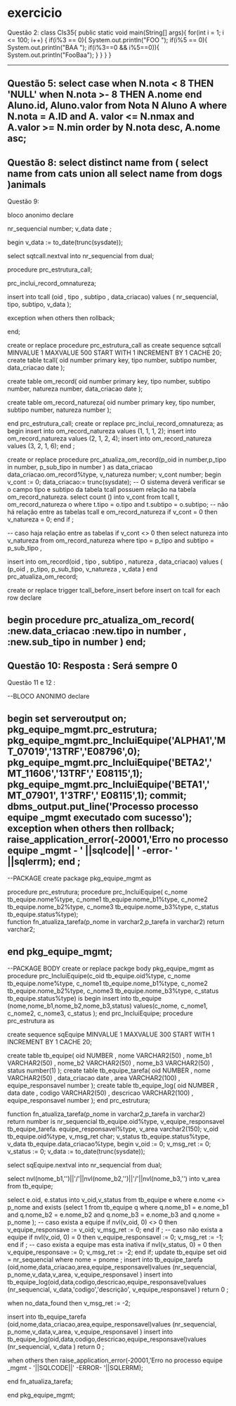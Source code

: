 # exercicio
Questão  2:
class Cls35{
public static void main(String[] args){
for(int i = 1; i <= 100; i++) {
if(i%3 == 0){
System.out.println("FOO ");
if(i%5 == 0){
System.out.println("BAA ");
if(i%3==0 && i%5==0)){ 
System.out.println("FooBaa");
    }
   }
  }
}

----------------------------------------------------------------------
Questão 5:
select
case
when N.nota < 8 THEN 'NULL' when N.nota >- 8 THEN A.nome
end
Aluno.id, 
Aluno.valor
from Nota
N Aluno A
where
N.nota = A.ID 
and
A. valor <= N.nmax
and
A.valor >= N.min
order by N.nota desc, A.nome asc;
----------------------------------------------------------------------
Questão 8:
select distinct name from 
(
select name from cats
union all
select name from dogs
)animals
----------------------------------------------------------------------
Questão 9:




bloco anonimo
 declare 

 nr_sequencial number;
 v_data date ;

 begin 
   v_data   := to_date(trunc(sysdate));

   select sqtcall.nextval into nr_sequencial  from dual;

   procedure prc_estrutura_call;

   prc_inclui_record_omnatureza;

   insert into tcall (oid , tipo ,  subtipo ,   data_criacao) values ( nr_sequencial, tipo, subtipo, v_data );

 exception 
   when others then 
    rollback;

end;

create or replace procedure prc_estrutura_call
as 
create sequence sqtcall
    MINVALUE 1
    MAXVALUE 500
    START WITH 1
    INCREMENT BY 1
    CACHE 20;
create table tcall(
                oid number primary key,
                tipo number,
                subtipo number,
                data_criacao date
);

create table om_record(
                oid number primary key,
                tipo number,
                subtipo number,
                natureza number,
                data_criacao date
);

create table om_record_natureza(
                oid number primary key,
                tipo number,
                subtipo number,
                natureza number
);

end prc_estrutura_call;
create or replace  prc_inclui_record_omnatureza;
 as 
  begin 
  insert into om_record_natureza values (1, 1, 1, 2);
  insert into om_record_natureza values (2, 1, 2, 4);
  insert into om_record_natureza values (3, 2, 1, 6);
end ; 



create or replace procedure prc_atualiza_om_record(p_oid in number,p_tipo in number, p_sub_tipo in number )
as 
data_criacao  data_criacao.om_record%type, 
v_natureza number;
v_cont  number;
begin 
   v_cont := 0;
   data_criacao:= trunc(sysdate);
     -- O sistema deverá verificar se o campo tipo e subtipo da tabela tcall possuem relação na tabela om_record_natureza. 
  select count () into v_cont 
  from
  tcall t, om_record_natureza o
   where
   t.tipo = o.tipo
   and 
   t.subtipo = o.subtipo;
 -- não há relação entre as tabelas  tcall e om_record_natureza 
   if v_cont  = 0 then 
      v_natureza =  0;
  end if ;

  -- caso haja relação   entre as tabelas 
      if v_cont <> 0  then 
      select natureza into  v_natureza
  from  om_record_natureza
      where 
       tipo = p_tipo 
       and 
       subtipo = p_sub_tipo ,
 
   insert into om_record(oid , tipo ,  subtipo ,   natureza ,  data_criacao) values ( (p_oid , p_tipo, p_sub_tipo, v_natureza , v_data ) 
end prc_atualiza_om_record;

create or replace trigger tcall_before_insert
before insert
   on tcall
   for each row
declare

begin
             procedure prc_atualiza_om_record( :new.data_criacao  :new.tipo in number , :new.sub_tipo in number )
end;
----------------------------------------------------------------------
Questão 10:
Resposta : Será sempre 0
-----------------------------------------------------------------------
Questão 11 e 12 :

--BLOCO ANONIMO
declare

begin 
  set serveroutput on; 
   pkg_equipe_mgmt.prc_estrutura; 
   pkg_equipe_mgmt.prc_IncluiEquipe('ALPHA1','MT_07019','13TRF','E08796',0); 
   pkg_equipe_mgmt.prc_IncluiEquipe('BETA2',' MT_11606','13TRF',' E08115',1);
   pkg_equipe_mgmt.prc_IncluiEquipe('BETA1',' MT_07901', 1'3TRF',' E08115',1);
   commit;
   dbms_output.put_line('Processo processo equipe _mgmt executado com sucesso');
exception 
  when others then 
   rollback;
   raise_application_error(-20001,'Erro no processo equipe _mgmt - ' ||sqlcode|| ' -error- ' ||sqlerrm);
end ; 
-------------------------------------------------------------------------------------
--PACKAGE 
create package pkg_equipe_mgmt
as 


  procedure prc_estrutura;
  procedure  prc_IncluiEquipe(
      c_nome tb_equipe.nome%type, 
      c_nome1 tb_equipe.nome_b1%type, 
      c_nome2 tb_equipe.nome_b2%type, 
      c_nome3 tb_equipe.nome_b3%type, 
      c_status tb_equipe.status%type);   
  function fn_atualiza_tarefa(p_nome in varchar2,p_tarefa in varchar2) return varchar2;

end pkg_equipe_mgmt;  
-------------------------------------------------------------------------------------
--PACKAGE BODY
create or replace  packge body  pkg_equipe_mgmt 
as 
     procedure  prc_IncluiEquipe(c_oid  tb_equipe.oid%type, 
      c_nome tb_equipe.nome%type, 
      c_nome1 tb_equipe.nome_b1%type, 
      c_nome2 tb_equipe.nome_b2%type, 
      c_nome3 tb_equipe.nome_b3%type, 
      c_status tb_equipe.status%type) 
   is 
   begin
    insert into tb_equipe (nome,nome_b1,nome_b2,nome_b3,status)
         values(c_nome, c_nome1, c_nome2, c_nome3, c_status ); 
   end  prc_IncluiEquipe; 
procedure prc_estrutura
as 

create sequence sqEquipe
    MINVALUE 1
    MAXVALUE 300
    START WITH 1
    INCREMENT BY 1
    CACHE 20;

 create table tb_equipe(
    oid NUMBER ,
    nome VARCHAR2(50) ,
    nome_b1 VARCHAR2(50) ,
    nome_b2 VARCHAR2(50) ,
    nome_b3 VARCHAR2(50) ,
    status number(1)
);
 create table  tb_equipe_tarefa(
    oid NUMBER ,
    nome VARCHAR2(50) ,
    data_criacao date ,
    area VARCHAR2(100) ,
    equipe_responsavel number
);
  create table  tb_equipe_log(
    oid NUMBER ,
    data date ,
    codigo VARCHAR2(50) ,
    descricao VARCHAR2(100) ,
    equipe_responsavel number
);
end prc_estrutura;

function fn_atualiza_tarefa(p_nome in varchar2,p_tarefa in varchar2)     
  return   number is
   nr_sequencial                    tb_equipe.oid%type,
   v_equipe_responsavel      tb_equipe_tarefa. equipe_responsavel%type,
   v_area                              varchar2(150);
   v_oid                                 tb_equipe.oid%type,
   v_msg_ret                          char;
   v_status                             tb_equipe.status%type,
   v_data                                tb_equipe.data_criacao%type,
begin
   v_oid := 0;
   v_msg_ret  := 0;
   v_status :=  0;
   v_data := to_date(trunc(sysdate));

   select sqEquipe.nextval into nr_sequencial  from dual;

   select nvl(nome_b1,'')||'/'||nvl(nome_b2,'')||'/'||nvl(nome_b3,'') into v_area from tb_equipe;

   select 
    e.oid, e.status into v_oid,v_status 
   from tb_equipe e
   where e.nome <> p_nome
   and exists 
   (select 1 from tb_equipe q
     where q.nome_b1 = e.nome_b1
     and     q.nome_b2 = e.nome_b2
     and     q.nome_b3 = e.nome_b3
     and     q.nome = p_nome );
   -- caso exista a equipe 
   if  nvl(v_oid, 0) <> 0 then
       v_equipe_responsave := v_oid;
       v_msg_ret  := 0;
   end if ;
    -- caso não exista a equipe
   if  nvl(v_oid, 0) = 0 then
       v_equipe_responsavel := 0;
       v_msg_ret  := -1;
   end if ;
   -- caso exista a equipe mas esta inativa
   if nvl(v_status, 0) = 0 then
       v_equipe_responsave := 0;
       v_msg_ret  := -2;
   end if;
   update  tb_equipe set oid = nr_sequencial where nome = pnome ;
   insert into tb_equipe_tarefa (oid,nome,data_criacao,area,equipe_responsavel)values (nr_sequencial, p_nome,v_data,v_area,    v_equipe_responsavel )
   insert into tb_equipe_log(oid,data,codigo,descricao,equipe_responsavel)values (nr_sequencial, v_data,'codigo','descrição', v_equipe_responsavel  )
    return 0 ;

when no_data_found then 
v_msg_ret  := -2;

   insert into tb_equipe_tarefa (oid,nome,data_criacao,area,equipe_responsavel)values (nr_sequencial, p_nome,v_data,v_area,      v_equipe_responsavel )
   insert into tb_equipe_log(oid,data,codigo,descricao,equipe_responsavel)values (nr_sequencial, v_data )
    return 0 ;

 when others then 
   raise_application_error(-20001,'Erro no processo equipe _mgmt - '||SQLCODE||' -ERROR- '||SQLERRM);

end fn_atualiza_tarefa;

end pkg_equipe_mgmt;


